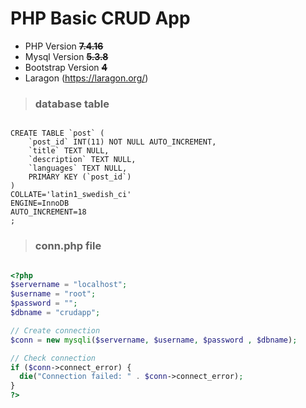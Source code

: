 # PHP Basic CRUD App

- PHP Version ~~**7.4.16**~~
- Mysql Version ~~**5.3.8**~~
- Bootstrap Version ~~**4**~~
- Laragon (https://laragon.org/)

> ### database table

```mysql

CREATE TABLE `post` (
	`post_id` INT(11) NOT NULL AUTO_INCREMENT,
	`title` TEXT NULL,
	`description` TEXT NULL,
	`languages` TEXT NULL,
	PRIMARY KEY (`post_id`)
)
COLLATE='latin1_swedish_ci'
ENGINE=InnoDB
AUTO_INCREMENT=18
;

```

> ### conn.php file

```php

<?php
$servername = "localhost";
$username = "root";
$password = "";
$dbname = "crudapp";

// Create connection
$conn = new mysqli($servername, $username, $password , $dbname);

// Check connection
if ($conn->connect_error) {
  die("Connection failed: " . $conn->connect_error);
}
?>

```


